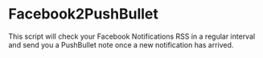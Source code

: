 Facebook2PushBullet
===================

This script will check your Facebook Notifications RSS in a regular interval and send you a PushBullet note once a new notification has arrived.
